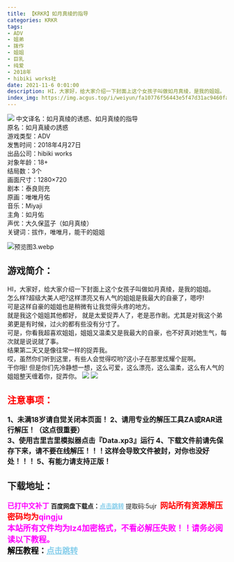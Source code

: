 ```yaml
---
title: 【KRKR】如月真绫的指导  
categories: KRKR
tags:
- ADV
- 姐弟
- 拨作
- 姐姐
- 巨乳
- 纯爱
- 2018年
- hibiki works社
date: 2021-11-6 0:01:00
description: HI，大家好，给大家介绍一下封面上这个女孩子叫做如月真绫，是我的姐姐。  怎么样?超级大美人吧?这样漂亮又有人气的姐姐是我最大的自豪了，嗯哼!  可是这样自豪的姐姐也是稍微有让我觉得头疼的地方。   
index_img: https://img.acgus.top/i/weiyun/fa10776f56443e5f47d31ac9460faf9ab7b855ec1da2bad98961e712bab5ecbbd62211ea272799609e31d947e6ad74cf.webp
---
```

![](https://img.acgus.top/i/weiyun/fa10776f56443e5f47d31ac9460faf9ab7b855ec1da2bad98961e712bab5ecbbd62211ea272799609e31d947e6ad74cf.webp)
中文译名：如月真绫的诱惑、如月真绫的指导  
原名：如月真綾の誘惑  
游戏类型：ADV  
发售时间：2018年4月27日  
出品公司：hibiki works  
对象年龄：18+  
结局数：3个  
画面尺寸：1280×720  
剧本：泰良则充     
原画：唯唯月佑  
音乐：Miyaji   
主角：如月佑   
声优：大久保蓝子（如月真绫）  
关键词：拔作，唯唯月，能干的姐姐

![预览图3.webp](https://img.acgus.top/i/weiyun/60866da35c3d93e549df2a0d22042ce0ed831d2ff97758f03bf10ba069a55d362236c4a86b861f38fe7411596f75d070.webp)
## 游戏简介：
HI，大家好，给大家介绍一下封面上这个女孩子叫做如月真绫，是我的姐姐。  
怎么样?超级大美人吧?这样漂亮又有人气的姐姐是我最大的自豪了，嗯哼!  
可是这样自豪的姐姐也是稍微有让我觉得头疼的地方。   
就是我这个姐姐其他都好， 就是太爱捉弄人了，老是恶作剧。尤其是对我这个弟弟更是有时候，过火的都有些没有分寸了。   
可是，你看我超喜欢姐姐，姐姐又温柔又是我最大的自豪，也不好真对她生气，每次就是说说就了事。  
结果第二天又是像往常一样的捉弄我。  
哎，虽然你们听到这里，有些人会觉得哎哟?这小子在那里炫耀个屁啊。   
干你哦! 但是你们先冷静想一想，这么可爱，这么漂亮，这么温柔，这么有人气的姐姐整天缠着你，捉弄你。
![](https://img.acgus.top/i/weiyun/9d36df704ba61820ed0c7b1b72d3fed809df0d2fcc922256b283a5a5e06fdcd868b95a1d87d01142711f49868c6bf606.webp)
![](https://img.acgus.top/i/weiyun/386a49f35313788cf0ca57f05d9b75f695b2b15f590120d3a17e504b5bde47a39b112b4145f723ef4452b646bf81417a.webp)
<br>
   

## <font color=#FF0000 >注意事项：</font>
<font size=3><b>1、未满18岁请自觉关闭本页面！
2、请用专业的解压工具ZA或RAR进行解压！（这点很重要）           
3、使用吉里吉里模拟器点击『Data.xp3』运行
4、下载文件前请先保存下来，请不要在线解压！！！这样会导致文件被封，对你也没好处！！！
5、有能力请支持正版！</b></font>

## 下载地址：
<font color=#FF00FF size=3><b>已打中文补丁</b></font>
<b>百度网盘下载点：</b><a href="https://pan.baidu.com/s/1We5SGpZmuJSx7LqmOSUSqw?pwd=5ujr" style="color: #87CEEB;"><b>点击跳转</b></a> 提取码:5ujr
<a style="padding: 0" href="https://post.qingju.org/AD/"><img style="max-width:100%" src="https://img.acgus.top/i/2024/07/478f689b8021d8d499ab43d21acf137a.gif" alt=""></a>
<b><font color=#FF0000 size=4>网站所有资源解压密码均为</b></font><b><font color=#FF00FF size=4>qingju</font><font color=#FF0000 ></font></b><br><b><font color=#FF00FF size=4>本站所有文件均为lz4加密格式，不看必解压失败！！请务必阅读以下教程。</b></font><br><b><font color=#000 size=4>解压教程：</b><a href="https://post.qingju.org/tutorial/000/" style="color: #87CEEB;"><b>点击跳转</b></a>